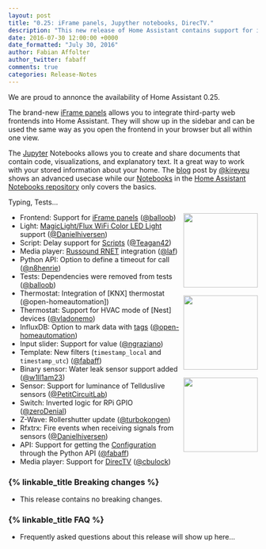 ```yaml
---
layout: post
title: "0.25: iFrame panels, Jupyther notebooks, DirecTV."
description: "This new release of Home Assistant contains support for iFrame panels."
date: 2016-07-30 12:00:00 +0000
date_formatted: "July 30, 2016"
author: Fabian Affolter
author_twitter: fabaff
comments: true
categories: Release-Notes
---
```


We are proud to annonce the availability of Home Assistant 0.25.

The brand-new [iFrame panels][panel] allows you to integrate third-party web frontends into Home Assistant. They will show up in the sidebar and can be used the same way as you open the frontend in your browser but all within one view. 

The [Jupyter] Notebooks allows you to create and share documents that contain code, visualizations, and explanatory text. It a great way to work with your stored information about your home. The [blog] post by [@kireyeu] shows an advanced usecase while our [Notebooks][jupyter-notebooks] in the [Home Assistant Notebooks repository][jupyter-repo] only covers the basics.

Typing, Tests...

<img src='/images/supported_brands/russound.png' style='clear: right; margin-left: 5px; border:none; box-shadow: none; float: right; margin-bottom: 16px;' width='150' /><img src='/images/supported_brands/jupyter.png' style='clear: right; margin-left: 5px; border:none; box-shadow: none; float: right; margin-bottom: 16px;' width='150' /><img src='/images/supported_brands/directv.png' style='clear: right; margin-left: 5px; border:none; box-shadow: none; float: right; margin-bottom: 16px;' width='150' />

- Frontend: Support for [iFrame panels][panel] ([@balloob])
- Light: [MagicLight/Flux WiFi Color LED Light][flux] support ([@Danielhiversen])
- Script: Delay support for [Scripts][script] ([@Teagan42])
- Media player: [Russound RNET][Russound] integration ([@laf]) 
- Python API: Option to define a timeout for call ([@n8henrie])
- Tests: Dependencies were removed from tests ([@balloob])
- Thermostat: Integration of [KNX] thermostat (@open-homeautomation])
- Thermostat: Support for HVAC mode of [Nest] devices ([@vladonemo])
- InfluxDB: Option to mark data with [tags] ([@open-homeautomation])
- Input slider: Support for value ([@ngraziano])
- Template: New filters (`timestamp_local` and `timestamp_utc`) ([@fabaff])
- Binary sensor: Water leak sensor support added ([@w1ll1am23])
- Sensor: Support for luminance of Tellduslive sensors ([@PetitCircuitLab])
- Switch: Inverted logic for RPi GPIO ([@zeroDenial])
- Z-Wave: Rollershutter update ([@turbokongen])
- Rfxtrx: Fire events when receiving signals from sensors ([@Danielhiversen])
- API: Support for getting the [Configuration] through the Python API ([@fabaff])
- Media player: Support for [DirecTV] ([@cbulock])

### {% linkable_title Breaking changes %}

- This release contains no breaking changes.

### {% linkable_title FAQ %}

- Frequently asked questions about this release will show up here...

[@Danielhiversen]: https://github.com/Danielhiversen
[@balloob]: https://github.com/balloob
[@Teagan42]: https://github.com/Teagan42
[@laf]: https://github.com/laf
[@n8henrie]: https://github.com/n8henrie
[@usul27]: https://github.com/usul27
[@vladonemo]: https://github.com/vladonemo
[@open-homeautomation]: https://github.com/open-homeautomation
[@ngraziano]: https://github.com/ngraziano
[@fabaff]: https://github.com/fabaff
[@w1ll1am23]: https://github.com/w1ll1am23
[@PetitCircuitLab]: https://github.com/PetitCircuitLab
[@zeroDenial]: https://github.com/zeroDenial
[@turbokongen]: https://github.com/turbokongen
[@kireyeu]: https://github.com/kireyeu
[@cbulock]: https://github.com/cbulock

[panel]: /components/planel_iframe/
[flux]: /component/light.flux_led/
[script]: /components/script/
[Russound]: /component/media_player.russound_rnet/
[tags]: /component/influxdb/ 
[filter]: /topics/templating/
[jupyter-notebooks]: /cookbook/#jupyter-notebooks
[jupyter-repo]: https://github.com/home-assistant/home-assistant-notebooks
[Jupyter]: http://jupyter.org/
[blog]: /blog/2016/07/23/internet-of-things-data-exploration-with-jupyter-notebooks/
[DirecTV]: /component/media_player.directv/
[Configuration]: /developers/python_api/
